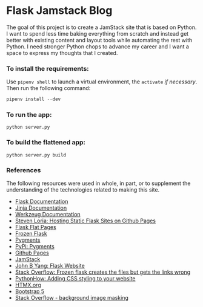 # Flask Jamstack Blog

The goal of this project is to create a JamStack site that is based on Python. I want to spend less time baking everything from scratch and instead get better with existing content and layout tools while automating the rest with Python. I need stronger Python chops to advance my career and I want a space to express my thoughts that I created.

### To install the requirements:

Use `pipenv shell` to launch a virtual environment, the `activate` *if necessary*. Then run the following command:

```python
pipenv install --dev
```

### To run the app:

`python server.py`

### To build the flattened app:

`python server.py build`

### References

The following resources were used in whole, in part, or to supplement the understanding of the technologies related to making this site.

* [Flask Documentation](https://flask.palletsprojects.com/en/2.2.x/)
* [Jinja Documentation](https://jinja.palletsprojects.com/)
* [Werkzeug Documentation](https://werkzeug.palletsprojects.com/)
* [Steven Loria: Hosting Static Flask Sites on Github Pages](https://stevenloria.com/hosting-static-flask-sites-on-github-pages/)
* [Flask Flat Pages](https://pythonhosted.org/Flask-FlatPages/)
* [Frozen Flask](https://pythonhosted.org/Frozen-Flask/)
* [Pygments](https://pygments.org/download/)
* [PyPi: Pygments](https://pypi.org/project/Pygments/)
* [Github Pages](https://pages.github.com/)
* [JamStack](https://jamstack.org/)
* [John B Yang: Flask Website](https://john-b-yang.github.io/flask-website/)
* [Stack Overflow: Frozen flask creates the files but gets the links wrong](https://stackoverflow.com/questions/21956626/frozen-flask-creates-the-files-but-gets-the-links-wrong)
* [PythonHow: Adding CSS styling to your website](https://pythonhow.com/python-tutorial/flask/Adding-CSS-styling-to-your-website/)
* [HTMX.org](https://htmx.org/)
* [Bootstrap 5](https://getbootstrap.com/docs/5.0/getting-started/introduction/)
* [Stack Overflow - background image masking](https://stackoverflow.com/questions/65391991/css-in-bootstrap-4-mask)
